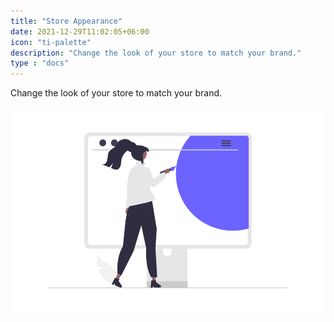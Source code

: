 ```yaml
---
title: "Store Appearance"
date: 2021-12-29T11:02:05+06:00
icon: "ti-palette"
description: "Change the look of your store to match your brand."
type : "docs"
---
```


Change the look of your store to match your brand.

![image example](store-apperance.png "image")
